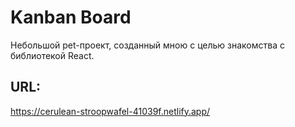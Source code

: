 # Kanban Board 
Небольшой pet-проект, созданный мною с целью знакомства с библиотекой React.

## URL:
https://cerulean-stroopwafel-41039f.netlify.app/
